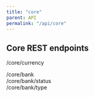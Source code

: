```yaml
---
title: "core"  
parent: API  
permalink: "/api/core"
---
```


## Core REST endpoints


/core/currency

/core/bank  
/core/bank/status  
/core/bank/type  

